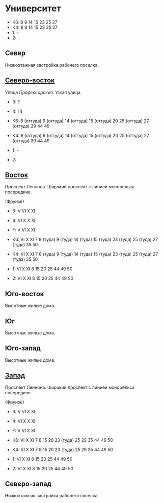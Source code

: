 # Университет

* K6:   8   9   14  15  23  25  27
* K4:   8   9   14  15  23  25  27
* 1:    -
* 2:    -

## Север

Низкоэтажная застройка рабочего поселка.

## [Северо-восток](./10570097.md)

Улица *Профессорская*.
Узкая улица.

* 3:    ?
* 4:    14

* K6:   8 (оттуда)  9 (оттуда)  14 (оттуда) 15 (оттуда) 20
        25 (оттуда) 27 (оттуда) 29  44  49
* K4:   8 (оттуда)  9 (оттуда)  14 (оттуда) 15 (оттуда) 20
        25 (оттуда) 27 (оттуда) 29  44  49
* 1:    -
* 2:    -

## [Восток](./10570100.md)

Проспект Леннона.
Широкий проспект с линией монорельса посередине.

(Фрунзе)

* 3:    V   VI  X   XI
* 4:    VI  X   X   XI
* F:    V   VI  X   XI

* K6:   VI  X   XI
        7   8 (туда)    9 (туда)    14 (туда)   15 (туда)
        23 (туда)   25 (туда)   27 (туда)   35  50
* K4:   VI  X   XI
        7   8 (туда)    9 (туда)    14 (туда)   15 (туда)
        23 (туда)   25 (туда)   27 (туда)   35  50
* 1:    VI  X   XI
        8   15  20  25  44  49  50
* 2:    VI  X   XI
        8   15  20  25  44  49  50

## Юго-восток

Высотные жилые дома.

## Юг

Высотные жилые дома.

## Юго-запад

Высотные жилые дома.

## [Запад](./10560100.md)

Проспект Леннона.
Широкий проспект с линией монорельса посередине.

(Фрунзе)

* 3:    V   VI  X   XI
* 4:    VI  X   X   XI
* F:    V   VI  X   XI

* K6:   VI  X   XI
        7   8   15  20  23 (туда)   25  29  35  44  49  50
* K4:   VI  X   XI
        7   8   15  20  23 (туда)   25  29  35  44  49  50
* 1:    VI  X   XI
        8   15  20  25  44  49  50
* 2:    VI  X   XI
        8   15  20  25  44  49  50

## Северо-запад

Низкоэтажная застройка рабочего поселка.
